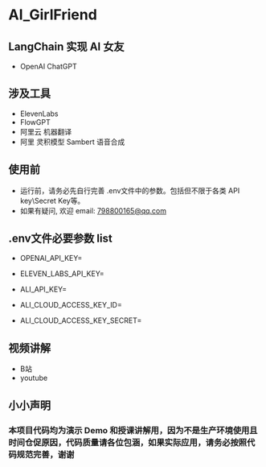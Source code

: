 # AI_GirlFriend
## LangChain 实现 AI 女友
* OpenAI ChatGPT

## 涉及工具
* ElevenLabs
* FlowGPT
* 阿里云 机器翻译
* 阿里 灵积模型  Sambert 语音合成

## 使用前
* 运行前，请务必先自行完善 .env文件中的参数。包括但不限于各类 API key\Secret Key等。
* 如果有疑问, 欢迎 email: 798800165@qq.com

## .env文件必要参数 list
* OPENAI_API_KEY=

* ELEVEN_LABS_API_KEY=

* ALI_API_KEY=

* ALI_CLOUD_ACCESS_KEY_ID=
* ALI_CLOUD_ACCESS_KEY_SECRET=

## 视频讲解
* B站      
* youtube   

## 小小声明

### 本项目代码均为演示 Demo 和授课讲解用，因为不是生产环境使用且时间仓促原因，代码质量请各位包涵，如果实际应用，请务必按照代码规范完善，谢谢
